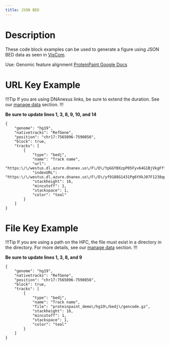 ```yaml
---
title: JSON BED
---
```


# Description
These code block examples can be used to generate a figure using JSON BED data as seen in [VisCom](https://viz.stjude.cloud/zhou-lab/visualization/genomepaint-json-bed-example~38).

Use: Genomic feature alignment
[ProteinPaint Google Docs](https://docs.google.com/document/d/1GP81rer7YEb0RpIej2XXfx-k7SCAL1Od9At_oczf06A/)


# URL Key Example

!!!Tip
If you are using DNAnexus links, be sure to extend the duration. See our [manage data](https://university.stjude.cloud/docs/visualization-community/data-manage/) section.
!!!

**Be sure to update lines 1, 3, 8, 9, 10, and 14** 
```JS
{
    "genome": "hg19",
    "nativetracks": "RefGene",
    "position": "chr17:7565096-7590856",
    "block": true,
    "tracks": [
        {
            "type": "bedj",
            "name": "Track name",
            "url": "https:\/\/westus.dl.azure.dnanex.us\/F\/D\/YpGGYBXzpP05Fyv64G1BjVkgFffp24GxyvYzbZ1F\/gencode.gz",
            "indexURL": "https:\/\/westus.dl.azure.dnanex.us\/F\/D\/yf9188G1431Pg6YXkJ07F1238qg5YvF7x3pZfbPx\/gencode.gz.tbi",
            "stackheight": 16,
            "mincutoff": 1,
            "stackspace": 1,
            "color": "teal"
        }
    ]
}
```

# File Key Example

!!!Tip
If you are using a path on the HPC, the file must exist in a directory in the <tp> directory.
For more details, see our [manage data](https://university.stjude.cloud/docs/visualization-community/data-manage/) section.
!!!

**Be sure to update lines 1, 3, 8, and 9** 
```JS
{
    "genome": "hg19",
    "nativetracks": "RefGene",
    "position": "chr17:7565096-7590856",
    "block": true,
    "tracks": [
        {
            "type": "bedj",
            "name": "Track name",
            "file": "proteinpaint_demo\/hg19\/bedj\/gencode.gz",
            "stackheight": 16,
            "mincutoff": 1,
            "stackspace": 1,
            "color": "teal"
        }
    ]
}
```
